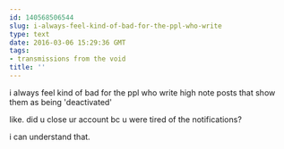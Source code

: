 ```yaml
---
id: 140568506544
slug: i-always-feel-kind-of-bad-for-the-ppl-who-write
type: text
date: 2016-03-06 15:29:36 GMT
tags:
- transmissions from the void
title: ''
---
```


i always feel kind of bad for the ppl who write high note posts that show them as being 'deactivated'

like. did u close ur account bc u were tired of the notifications? 

i can understand that.